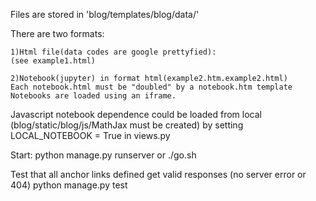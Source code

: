 Files are stored in 'blog/templates/blog/data/'

There are two formats:

	1)Html file(data codes are google prettyfied):
	(see example1.html)

	2)Notebook(jupyter) in format html(example2.htm.example2.html)
	Each notebook.html must be "doubled" by a notebook.htm template
	Notebooks are loaded using an iframe. 

Javascript notebook dependence could be loaded from local (blog/static/blog/js/MathJax must be created) by setting LOCAL_NOTEBOOK = True in views.py

Start:
python manage.py runserver
or
./go.sh

Test that all anchor links defined get valid responses (no server error or 404)
python manage.py test
